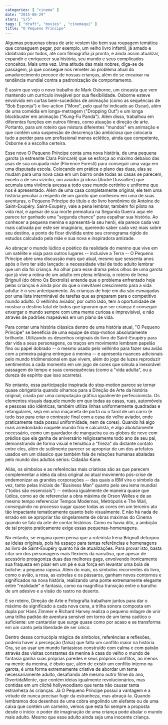 ```yaml
---
categories: [ "cinema" ]
date: "2015-08-29"
stars: "5/5"
tags: [ "draft", "movies" , "cinemaqui" ]
title: "O Pequeno Príncipe"
---
```

Algumas pequenas obras de arte vestem tão bem sua roupagem temática
que conseguem pegar, por exemplo, um velho livro infantil, já amado e
idolatrado por todos, até com filmografia já pronta, e ainda assim
atualizar, expandir e enriquecer sua história, seu mundo e seus
complicados conceitos. Mais uma vez. Uma atitude das mais nobres,
diga-se de passagem, já que consegue nos remeter ao problema atual
do amadurecimento precoce de nossas crianças, além de se encaixar na
tendência mundial contra a padronização de comportamento.

É assim que vejo o novo trabalho de Mark Osborne, um cineasta que vem
mantendo um currículo invejável por sua flexibilidade. Osborne esteve
envolvido em curtas bem-sucedidos de animação (como as sequências de
"Bob Esponja") e live-action ("More", pelo qual foi indicado ao Oscar),
além de uma comédia em longa-metragem ("Dropping Out") e um longa
blockbuster em animação ("Kung-Fu Panda"). Além disso, trabalhou
em diferentes funções em outros filmes, como atuação e direção
de arte. Portanto, para um roteiro que mistura diferentes "mundos" em
animação e que contém uma suspensão de descrença tão ambiciosa que
colocaria tudo a perder para um profissional menos eclético, ainda que
competente, Osborne é a escolha certeira.

Esse novo O Pequeno Príncipe conta uma nova história, de uma pequena
garota (a estreante Clara Poincaré) que se esforça ao máximo debaixo
das asas de sua ocupada mãe (Florence Foresti) para conseguir uma vaga
em uma disputada escola. Colocando em prática o plano das duas, elas se
mudam para uma nova casa em um bairro onde todas as casas se parecem,
exceto a de seu vizinho, um aviador já idoso (André Dussollier) que
acumula uma vivência avessa a todo esse mundo certinho e uniforme que
nos é apresentado. Além de uma casa completamente original, ele tem uma
história peculiar a respeito de um garoto que conheceu em uma de suas
aventuras, o Pequeno Príncipe do título e do livro homônimo de Antoine
de Saint-Exupéry. Saint-Exupéry, vale a pena lembrar, também foi piloto
na vida real, e apesar de sua morte prematura na Segunda Guerra aqui ele
parece ter ganhado uma "segunda chance" para espalhar sua história. Ao
conhecer a pequena menina e apresentá-la seu herói, ela parece cada
vez mais cativada por este ser imaginário, querendo saber cada vez
mais sobre seu destino, a ponto de ficar dividida entre seu cronograma
rígido de estudos calculado pela mãe e sua nova e inspiradora amizade.

Ao abraçar o mundo lúdico e poético da realidade do menino que vive
em um satélite e viaja para outros lugares -- inclusive a Terra --
O Pequeno Príncipe abre uma discussão mais que atual, mesmo que
sessenta anos após o livro ter sido lançado: a necessidade vital de
todo adulto lembrar que um dia foi criança. Ao olhar para esse drama
pelos olhos de uma garota que já vive a rotina de um adulto em plena
infância, o roteiro de Irena Brignull (do ótimo Os Boxtrolls) entende
que o problema enfrentado hoje pelas crianças é ainda pior do que o
inevitável crescimento para a vida adulta: é o seu antecipamento. As
crianças de hoje em dia são esmagadas por uma lista interminável
de tarefas que as preparam para o competitivo mundo adulto. O velhinho
aviador, por outro lado, tem a oportunidade de mostrar o destino fatal
de todos que ignoram que ser criança é conseguir enxergar o mundo
sempre com uma mente curiosa e imprevisível, e não através de padrões
mapeáveis em um plano de vida.

Para contar uma história clássica dentro de uma história atual,
"O Pequeno Príncipe" se beneficia de uma equipe de stop-motion
absolutamente brilhante. Utilizando os desenhos originais do livro de
Saint-Exupéry para dar vida a seus personagens, os traços em movimento
lembram papelão fino ou papel dobrado -- o mesmo usado pelo velhinho
para fazer seu avião com a primeira página entregue à menina --
e apresenta nuances adicionais pelo mundo tridimensional em que vivem,
além do jogo de luzes reproduzir sentimentos a cada momento em um jogo
de cores que simula a inexorável passagem do tempo e suas consequências
(como a "vida adulta", ou a dureza de espírito que isso acarreta).

No entanto, essa participação inspirada do stop-motion parece se
tornar quase obrigatória quando olhamos para a Direção de Arte da
história original, criada por uma computação gráfica igualmente
perfeccionista. Os elementos visuais daquele mundo em que todas as casas,
ruas, automóveis e pessoas são idênticas, também utiliza linhas
uniformemente quadradas e retangulares, seja em uma maçaneta de porta
ou o farol de um carro (e tudo isso para criar o contraste final com a
casa do velho aviador, onde praticamente nada possui uniformidade, nem de
cores). Quando há algo mais arredondado naquele mundo frio e calculista,
é algo abolutamente necessário, como um guardador de mangueira ou os
globos de neve com prédios que ela ganha de aniversário religiosamente
todo ano de seu pai, demonstrando de forma visual e temática a "frieza"
do distante contato entre eles, além de sutilmente parecer se apropriar
de um dos artefatos usados em um clássico que também fala de relações
humanas abaladas pelo mundo dos adultos sérios: Cidadão Kane.

Aliás, os símbolos e as referências mais criativas são as que parecem
complementar a ideia da obra original ao atual movimento pós-crise de
endemonizar as grandes corporações -- das quais a IBM vira o símbolo da
vez, tanto pelas iniciais de "Business Man" quanto pelo seu lema mundial
("todos são essenciais") -- embora igualmente de maneira quase que
lúdica, como ao de referenciar a obra máxima de Orson Welles e de
ao mesmo tempo referenciar Tempos Modernos, Metrópolis e The Wall,
conseguindo no processo sugar quase todas as cores em um terceiro
ato tão impactante tematicamente quanto belo visualmente. E não há
nada de errado em se apropriar tão singelamente de obras máximas do
Cinema quando se fala da arte de contar histórias. Como eu havia dito,
a ambição de tal projeto praticamente exige essas pequenas-homenagens.

No entanto, se engana quem pensa que a roteirista Irena Brignull
deturpou as ideias originais, pois há espaço para tantas referências e
homenagens ao livro de Saint-Exupéry quanto há de atualizações. Para
provar isto, basta citar um dos personagens mais flexíveis da narrativa,
que apesar de acessório protagoniza duas das melhores gags, envolvendo
ironicamente sua fraqueza em pisar em um pé e sua força em levantar
uma bola de boliche: a pequena raposa. Além do mais, os símbolos
recorrentes do livro, como o avião, a rosa, as estrelas e os pássaros,
ganham novos contornos e significados na nova história, realizando
uma ponte extremamente elegante entre "realidade" e fantasia, como na
magnífica transição entre o barulho de um adesivo e a visão do rastro
no deserto.

E se roteiro, Direção de Arte e Fotografia trabalham juntos para dar
o máximo de significado a cada nova cena, a trilha sonora composta em
dupla por Hans Zimmer e Richard Harvey realiza o pequeno milagre de unir
uma trilha padrão de aventura sensível em torno de um tema caótico o
suficiente: um cantarolar que surge quase como por acaso e se transforma
em um canto pela liberdade de ser único.

Dentro dessa cornucópia mágica de símbolos, referências e reflexões,
poderia haver a percepção (falsa) que falta um conflito maior na
história. Ora, se ao usar um mundo fantasioso construído com calma e
com paixão através das visitas constantes da menina à casa do velho o
mundo de fantasia ganha suas próprias paredes e seus próprios conflitos,
ao menos na mente da menina, é óbvio que, além de existir um conflito
interno na garota, é uma forma extremamente criativa de abordar um
tema necessariamente adulto, desafiando até mesmo outro filme do
ano, DivertidaMente, que contém ideias igualmente revolucionários,
mas contidas em um clichê hollywoodiano que tenta não causar tanta
estranheza às crianças. Já O Pequeno Príncipe possui a vantagem e a
virtude de nunca precisar fugir da estranheza, mas abraçá-la. Quando
lembramos dos desenhos de uma cobra engolindo um elefante ou de uma caixa
que contém um carneiro, vemos que esta foi sempre a proposta desde o
início: o poder de imaginação de uma criança pode abalar o mundo
mais adulto. Mesmo que esse adulto ainda seja uma inocente criança.
